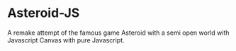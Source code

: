 # Asteroid-JS
A remake attempt of the famous game Asteroid with a semi open world with Javascript Canvas with pure Javascript.
